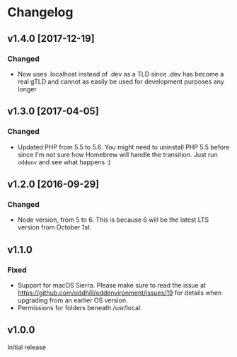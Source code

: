 # Changelog

## v1.4.0 [2017-12-19]
### Changed
- Now uses .localhost instead of .dev as a TLD since .dev has become a real gTLD and cannot as easily be used for development purposes any longer

## v1.3.0 [2017-04-05]
### Changed
- Updated PHP from 5.5 to 5.6. You might need to uninstall PHP 5.5 before since
I'm not sure how Homebrew will handle the transition. Just run `oddenv` and see
what happens :)

## v1.2.0 [2016-09-29]
### Changed
- Node version, from 5 to 6. This is because 6 will be the latest LTS version
from October 1st.

## v1.1.0
### Fixed
- Support for macOS Sierra. Please make sure to read the issue at
https://github.com/oddhill/oddenvironment/issues/19 for details when upgrading
from an earlier OS version.
- Permissions for folders beneath /usr/local.

## v1.0.0
Initial release
